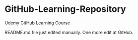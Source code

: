# GitHub-Learning-Repository
Udemy GitHub Learning Course

README.md file just edited manually. One more edit at GitHub.
